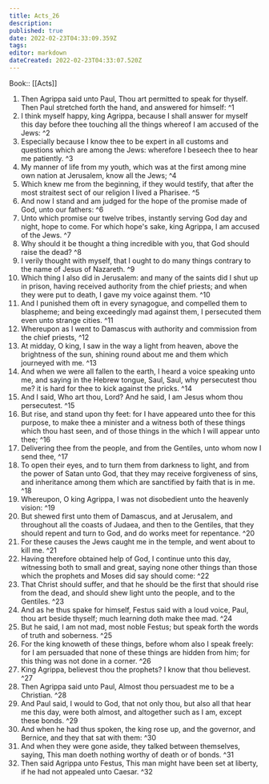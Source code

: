 ```yaml
---
title: Acts_26
description: 
published: true
date: 2022-02-23T04:33:09.359Z
tags: 
editor: markdown
dateCreated: 2022-02-23T04:33:07.520Z
---
```


 Book:: [[Acts]]
 1. Then Agrippa said unto Paul, Thou art permitted to speak for thyself. Then Paul stretched forth the hand, and answered for himself: ^1
 2. I think myself happy, king Agrippa, because I shall answer for myself this day before thee touching all the things whereof I am accused of the Jews: ^2
 3. Especially because I know thee to be expert in all customs and questions which are among the Jews: wherefore I beseech thee to hear me patiently. ^3
 4. My manner of life from my youth, which was at the first among mine own nation at Jerusalem, know all the Jews; ^4
 5. Which knew me from the beginning, if they would testify, that after the most straitest sect of our religion I lived a Pharisee. ^5
 6. And now I stand and am judged for the hope of the promise made of God, unto our fathers: ^6
 7. Unto which promise our twelve tribes, instantly serving God day and night, hope to come. For which hope's sake, king Agrippa, I am accused of the Jews. ^7
 8. Why should it be thought a thing incredible with you, that God should raise the dead? ^8
 9. I verily thought with myself, that I ought to do many things contrary to the name of Jesus of Nazareth. ^9
 10. Which thing I also did in Jerusalem: and many of the saints did I shut up in prison, having received authority from the chief priests; and when they were put to death, I gave my voice against them. ^10
 11. And I punished them oft in every synagogue, and compelled them to blaspheme; and being exceedingly mad against them, I persecuted them even unto strange cities. ^11
 12. Whereupon as I went to Damascus with authority and commission from the chief priests, ^12
 13. At midday, O king, I saw in the way a light from heaven, above the brightness of the sun, shining round about me and them which journeyed with me. ^13
 14. And when we were all fallen to the earth, I heard a voice speaking unto me, and saying in the Hebrew tongue, Saul, Saul, why persecutest thou me? it is hard for thee to kick against the pricks. ^14
 15. And I said, Who art thou, Lord? And he said, I am Jesus whom thou persecutest. ^15
 16. But rise, and stand upon thy feet: for I have appeared unto thee for this purpose, to make thee a minister and a witness both of these things which thou hast seen, and of those things in the which I will appear unto thee; ^16
 17. Delivering thee from the people, and from the Gentiles, unto whom now I send thee, ^17
 18. To open their eyes, and to turn them from darkness to light, and from the power of Satan unto God, that they may receive forgiveness of sins, and inheritance among them which are sanctified by faith that is in me. ^18
 19. Whereupon, O king Agrippa, I was not disobedient unto the heavenly vision: ^19
 20. But shewed first unto them of Damascus, and at Jerusalem, and throughout all the coasts of Judaea, and then to the Gentiles, that they should repent and turn to God, and do works meet for repentance. ^20
 21. For these causes the Jews caught me in the temple, and went about to kill me. ^21
 22. Having therefore obtained help of God, I continue unto this day, witnessing both to small and great, saying none other things than those which the prophets and Moses did say should come: ^22
 23. That Christ should suffer, and that he should be the first that should rise from the dead, and should shew light unto the people, and to the Gentiles. ^23
 24. And as he thus spake for himself, Festus said with a loud voice, Paul, thou art beside thyself; much learning doth make thee mad. ^24
 25. But he said, I am not mad, most noble Festus; but speak forth the words of truth and soberness. ^25
 26. For the king knoweth of these things, before whom also I speak freely: for I am persuaded that none of these things are hidden from him; for this thing was not done in a corner. ^26
 27. King Agrippa, believest thou the prophets? I know that thou believest. ^27
 28. Then Agrippa said unto Paul, Almost thou persuadest me to be a Christian. ^28
 29. And Paul said, I would to God, that not only thou, but also all that hear me this day, were both almost, and altogether such as I am, except these bonds. ^29
 30. And when he had thus spoken, the king rose up, and the governor, and Bernice, and they that sat with them: ^30
 31. And when they were gone aside, they talked between themselves, saying, This man doeth nothing worthy of death or of bonds. ^31
 32. Then said Agrippa unto Festus, This man might have been set at liberty, if he had not appealed unto Caesar. ^32
